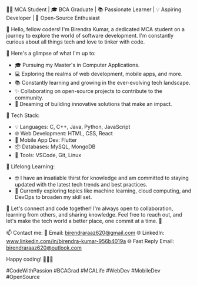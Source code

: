 👨‍💻 MCA Student | 🎓 BCA Graduate | 📚 Passionate Learner | 💡 Aspiring Developer | 🚀 Open-Source Enthusiast 

👋 Hello, fellow coders! I'm Birendra Kumar, a dedicated MCA student on a journey to explore the world of software development. I'm constantly curious about all things tech and love to tinker with code.

🌟 Here's a glimpse of what I'm up to:
- 🎓 Pursuing my Master's in Computer Applications.
- 💻 Exploring the realms of web development, mobile apps, and more.
- 📚 Constantly learning and growing in the ever-evolving tech landscape.
- ✨ Collaborating on open-source projects to contribute to the community.
- 🚀 Dreaming of building innovative solutions that make an impact.

🔧 Tech Stack:
- 💡 Languages: C, C++, Java, Python, JavaScript
- 🌐 Web Development: HTML, CSS, React
- 📱 Mobile App Dev: Flutter
- 📦 Databases: MySQL, MongoDB
- 🧩 Tools: VSCode, Git, Linux

📖 Lifelong Learning:
- 🤓 I have an insatiable thirst for knowledge and am committed to staying updated with the latest tech trends and best practices.
- 📝 Currently exploring topics like machine learning, cloud computing, and DevOps to broaden my skill set.

🤝 Let's connect and code together! I'm always open to collaboration, learning from others, and sharing knowledge. Feel free to reach out, and let's make the tech world a better place, one commit at a time. 🚀

📫 Contact me:
📧 Email: birendraraaz620@gmail.com
🌐 LinkedIn: www.linkedin.com/in/birendra-kumar-956b4019a
🌐 Fast Reply Email: birendraraaz620@outlook.com

Happy coding! 🚴‍♂️🚀

#CodeWithPassion #BCAGrad #MCALife #WebDev #MobileDev #OpenSource
